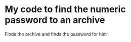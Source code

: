 # My code to find the numeric password to an archive

Finds the archive and finds the password for him